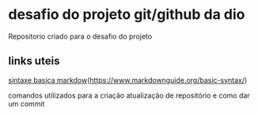 # desafio do projeto  git/github da dio 
Repositorio criado para o desafio do projeto 


## links uteis 
[sintaxe basica markdow]()(https://www.markdownguide.org/basic-syntax/)

comandos utilizados para a criação atualização  de repositório e como dar um commit 









